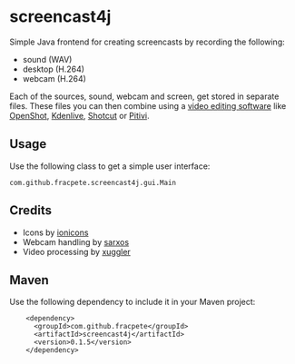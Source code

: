 # screencast4j

Simple Java frontend for creating screencasts by recording the following:

* sound (WAV)
* desktop (H.264)
* webcam (H.264)

Each of the sources, sound, webcam and screen, get stored in separate files.
These files you can then combine using a 
[video editing software](https://en.wikipedia.org/wiki/List_of_video_editing_software) 
like [OpenShot](http://openshot.org/), [Kdenlive](https://kdenlive.org/),
[Shotcut](http://www.shotcut.org/) or [Pitivi](http://pitivi.org/).

## Usage

Use the following class to get a simple user interface:

```
com.github.fracpete.screencast4j.gui.Main
```

## Credits

* Icons by [ionicons](https://www.iconfinder.com/iconsets/ionicons)
* Webcam handling by [sarxos](https://github.com/sarxos/webcam-capture)
* Video processing by [xuggler](http://www.xuggle.com/xuggler/)

## Maven

Use the following dependency to include it in your Maven project:

```
    <dependency>
      <groupId>com.github.fracpete</groupId>
      <artifactId>screencast4j</artifactId>
      <version>0.1.5</version>
    </dependency>
```
